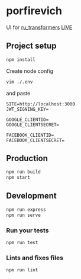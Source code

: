 # porfirevich

UI for [ru_transformers](https://github.com/mgrankin/ru_transformers)
[LIVE](https://text.skynet.center/)

## Project setup

```bash
npm install
```

Create node config

```bash
vim ./.env
```

and paste

```text
SITE=http://localhost:3000
JWT_SIGNING_KEY=

GOOGLE_CLIENTID=
GOOGLE_CLIENTSECRET=

FACEBOOK_CLIENTID=
FACEBOOK_CLIENTSECRET=
```

## Production

```bash
npm run build
npm start
```

## Development

```bash
npm run express
npm run serve
```

### Run your tests

```bash
npm run test
```

### Lints and fixes files

```bash
npm run lint
```

